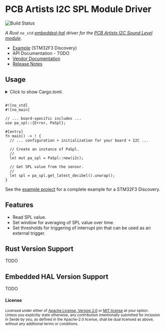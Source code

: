 # PCB Artists I2C SPL Module Driver

![Build Status](https://github.com/engjay/pcb-artists-i2c-spl-module-driver-rust/actions/workflows/ci.yaml/badge.svg)
<!-- [![Latest Version]][crates.io] [![pa_spl msrv]][Rust 1.31] [![pa_spl msrv]][Rust 1.56] -->

*A Rust `no_std` [embedded-hal](https://github.com/rust-embedded/embedded-hal) driver for the
[PCB Artists I2C Sound Level module](https://pcbartists.com/product/i2c-decibel-sound-level-meter-module/).*

- [Example](https://github.com/EngJay/pa-spl/blob/main/examples/read-decibel-value/README.md) (STM32F3 Discovery)
- API Documentation - TODO
- [Vendor Documentation](docs/vendor/README.md)
- [Release Notes](https://github.com/EngJay/pcb-artists-i2c-spl-module-driver-rust/releases)

## Usage

<details>
<summary>
Click to show Cargo.toml.
<p></p>
</summary>

```toml
[dependencies]
pa-spl = 0.1
```

</details>

```rust,ignore
#![no_std]
#![no_main]

// ... board-specific includes ...
use pa_spl::{Error, PaSpl};

#[entry]
fn main() -> ! {
  // ... configuration + initialization for your board + I2C ...

  // Create an instance of PaSpl.
  //
  let mut pa_spl = PaSpl::new(i2c);

  // Get SPL value from the sensor.
  //
  let spl = pa_spl.get_latest_decibel().unwrap();
}
```

See the [example project](https://github.com/EngJay/pa-spl/blob/main/examples/read-decibel-value/README.md) for
a complete example for a STM32F3 Discovery.

## Features

- Read SPL value.
- Set window for averaging of SPL value over time.
- Set thresholds for triggering of interrupt pin that can be used as an external
  trigger.

## Rust Version Support

TODO

## Embedded HAL Version Support

TODO

#### License

<sup>
Licensed under either of <a href="https://github.com/EngJay/pa-spl/blob/main/LICENSE-APACHE">Apache License, Version
2.0</a> or <a href="https://github.com/EngJay/pa-spl/blob/main/LICENSE-MIT">MIT license</a> at your option.
</sup>
<br>
<sub>
Unless you explicitly state otherwise, any contribution intentionally submitted
for inclusion in Serde by you, as defined in the Apache-2.0 license, shall be
dual licensed as above, without any additional terms or conditions.
</sub>

